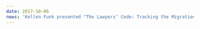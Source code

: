 ```yaml
---
date: 2017-10-06
news: 'Kellen Funk presented "The Lawyers’ Code: Tracking the Migration and Influence of the Field Code" at the annual Civil Procedure Workshop in Tucson.'
---
```

